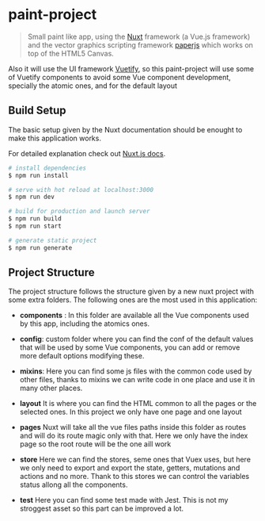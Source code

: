 # paint-project

> Small paint like app, using the [Nuxt](https://nuxtjs.org/) framework (a Vue.js framework) and the vector graphics scripting framework [paperjs](http://paperjs.org/) which works on top of the HTML5 Canvas.

Also it will use the UI framework [Vuetify](https://vuetifyjs.com/en/), so this paint-project will use some of Vuetify components to avoid some Vue component development, specially the atomic ones, and for the default layout

## Build Setup

The basic setup given by the Nuxt documentation should be enought to make this application works.

For detailed explanation check out [Nuxt.js docs](https://nuxtjs.org/guide/installation).

``` bash
# install dependencies
$ npm run install

# serve with hot reload at localhost:3000
$ npm run dev

# build for production and launch server
$ npm run build
$ npm run start

# generate static project
$ npm run generate
```

## Project Structure

The project structure follows the structure given by a new nuxt project with some extra folders. The following ones are the most used in this application:

- **components** :
    In this folder are available all the Vue components used by this app, including the atomics ones.

- **config**:
    custom folder where you can find the conf of the default values that will be used by some Vue components, you can add or remove more default options modifying these.

- **mixins**:
    Here you can find some js files with the common code used by other files, thanks to mixins we can write code in one place and use it in many other places.

- **layout**
    It is where you can find the HTML common to all the pages or the selected ones. In this project we only have one page and one layout

- **pages**
    Nuxt will take all the vue files paths inside this folder as routes and will do its route magic only with that. Here we only have the index page so the root route will be the one aill work

- **store**
    Here we can find the stores, seme ones that Vuex uses, but here we only need to export and export the state, getters, mutations and actions and no more. Thank to this stores we can control the variables status allong all the components.

- **test**
    Here you can find some test made with Jest. This is not my stroggest asset so this part can be improved a lot.